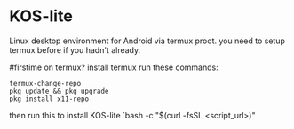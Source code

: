 # KOS-lite
Linux desktop environment for Android via termux proot. 
you need to setup termux before if you hadn't already.

#firstime on termux?
install termux
run these commands:
```
termux-change-repo
pkg update && pkg upgrade
pkg install x11-repo
```
then run this to install KOS-lite
`bash -c "$(curl -fsSL <script_url>)"
